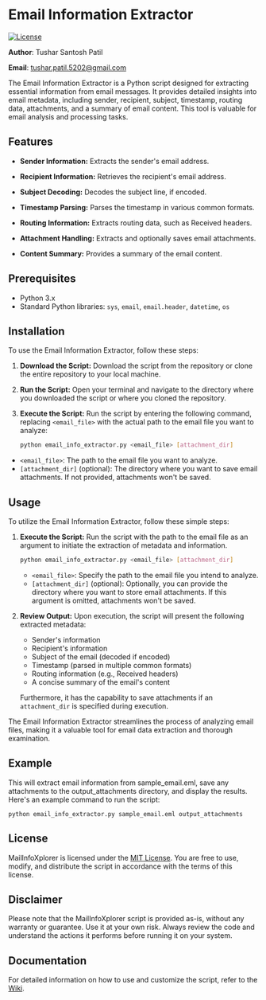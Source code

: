 # Email Information Extractor

[![License](https://img.shields.io/badge/license-MIT-blue.svg)](https://opensource.org/licenses/MIT)

**Author**: Tushar Santosh Patil

**Email**: tushar.patil.5202@gmail.com

The Email Information Extractor is a Python script designed for extracting essential information from email messages. It provides detailed insights into email metadata, including sender, recipient, subject, timestamp, routing data, attachments, and a summary of email content. This tool is valuable for email analysis and processing tasks.

## Features

- **Sender Information:** Extracts the sender's email address.

- **Recipient Information:** Retrieves the recipient's email address.

- **Subject Decoding:** Decodes the subject line, if encoded.

- **Timestamp Parsing:** Parses the timestamp in various common formats.

- **Routing Information:** Extracts routing data, such as Received headers.

- **Attachment Handling:** Extracts and optionally saves email attachments.

- **Content Summary:** Provides a summary of the email content.

## Prerequisites

- Python 3.x
- Standard Python libraries: `sys`, `email`, `email.header`, `datetime`, `os`


## Installation

To use the Email Information Extractor, follow these steps:

1. **Download the Script:** Download the script from the repository or clone the entire repository to your local machine.

2. **Run the Script:** Open your terminal and navigate to the directory where you downloaded the script or where you cloned the repository.

3. **Execute the Script:** Run the script by entering the following command, replacing `<email_file>` with the actual path to the email file you want to analyze:

   ```bash
   python email_info_extractor.py <email_file> [attachment_dir]

- `<email_file>`: The path to the email file you want to analyze.
- `[attachment_dir]` (optional): The directory where you want to save email attachments. If not provided, attachments won't be saved.



## Usage

To utilize the Email Information Extractor, follow these simple steps:

1. **Execute the Script:** Run the script with the path to the email file as an argument to initiate the extraction of metadata and information.

    ```bash
    python email_info_extractor.py <email_file> [attachment_dir]
    ```

   - `<email_file>`: Specify the path to the email file you intend to analyze.
   - `[attachment_dir]` (optional): Optionally, you can provide the directory where you want to store email attachments. If this argument is omitted, attachments won't be saved.

2. **Review Output:** Upon execution, the script will present the following extracted metadata:

   - Sender's information
   - Recipient's information
   - Subject of the email (decoded if encoded)
   - Timestamp (parsed in multiple common formats)
   - Routing information (e.g., Received headers)
   - A concise summary of the email's content

   Furthermore, it has the capability to save attachments if an `attachment_dir` is specified during execution.

The Email Information Extractor streamlines the process of analyzing email files, making it a valuable tool for email data extraction and thorough examination.



## Example

This will extract email information from sample_email.eml, save any attachments to the output_attachments directory, and display the results.
Here's an example command to run the script:


    python email_info_extractor.py sample_email.eml output_attachments


## License

MailInfoXplorer is licensed under the [MIT License](LICENSE). You are free to use, modify, and distribute the script in accordance with the terms of this license.

## Disclaimer

Please note that the MailInfoXplorer script is provided as-is, without any warranty or guarantee. Use it at your own risk. Always review the code and understand the actions it performs before running it on your system.

## Documentation

For detailed information on how to use and customize the script, refer to the [Wiki](https://github.com/your-repo/wiki).

